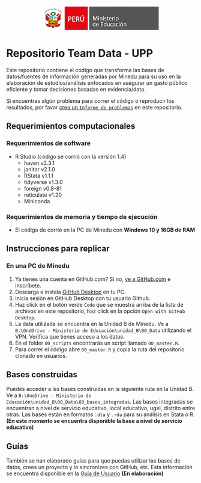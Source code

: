 <p align="center">
	<img src="https://github.com/analistaup29/00_Data/blob/main/img/logo_minedu.png?raw=true")>
</p>

# Repositorio Team Data - UPP

Este repositorio contiene el código que transforma las bases de datos/fuentes de información generadas por Minedu para su uso en la elaboración de estudios/análisis enfocados en asegurar un gasto público eficiente y tomar decisiones basadas en evidencia/data.

Si encuentras algún problema para correr el código o reproducir los resultados, por favor [crea un `Informe de problemas`](https://github.com/analistaup29/00_Data/issues/new) en este repositorio.

Requerimientos computacionales
------------------------------

### Requerimientos de software

- R Studio (código se corrió con la versión 1.4)
  - haven v2.3.1
  - janitor v2.1.0
  - RStata v1.1.1
  - tidyverse v1.3.0
  - foreign v0.8-81
  - reticulate v1.20
  - Miniconda

### Requerimientos de memoria y tiempo de ejecución

- El código de corrió en la PC de Minedu con **Windows 10 y 16GB de RAM**

Instrucciones para replicar
---------------------------

### En una PC de Minedu

1. Ya tienes una cuenta en GitHub.com? Si no, [ve a GitHub.com](https://github.com/join)  e inscríbete.
2. Descarga e instala [GitHub Desktop](https://desktop.github.com) en tu PC.
3. Inicia sesión en GitHub Desktop con tu usuario Github.
5. Haz click en el botón verde `Code` que se muestra arriba de la lista de archivos en este repositorio, haz click en la opción `Open with GitHub Desktop`.
7. La data utilizada se encuentra en la Unidad B de Minedu. Ve a `B:\OneDrive - Ministerio de Educación\unidad_B\00_Data` utilizando el VPN. Verifica que tienes acceso a los datos.
8. En el folder `00_scripts` encontrarás un script llamado `00_master.R`.
9. Para correr el código abre `00_master.R` y copia la ruta del repositorio clonado en usuarios.

Bases construidas
---------------------------

Puedes acceder a las bases construidas en la siguiente ruta en la Unidad B. Ve a `B:\OneDrive - Ministerio de Educación\unidad_B\00_Data\03_bases_integradas`. Las bases integradas se encuentran a nivel de servicio educativo, local educativo, ugel, distrito entre otras. Las bases están en formatos `.dta` y `.rda` para su análisis en Stata o R. **(En este momento se encuentra disponible la base a nivel de servicio educativo)**

Guías
---------------------------

También se han elaborado guías para que puedas utilizar las bases de datos, crees un proyecto y lo sincronizes con GitHub, etc. Esta información se encuentra disponible en la [Guía de Usuario](https://raw.githack.com/analistaup29/00_Data/main/04_documentacion/00_guia/01_resume.html) **(En elaboración)**

&nbsp;
